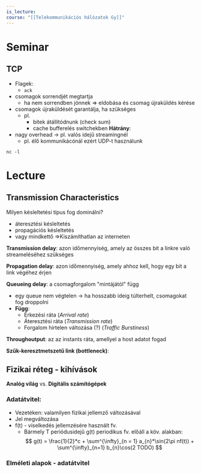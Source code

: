 ```yaml
---
is_lecture: 
course: "[[Telekommunikációs hálózatok Gy]]"
---
```

# Seminar
## TCP
- Flagek: 
	- `ack`
- csomagok sorrendjét megtartja 
	- ha nem sorrendben jönnek => eldobása és csomag újraküldés kérése
- csomagok újraküldését garantálja, ha szükséges
	- pl.
		- bitek átállítódnunk (check sum)
		- cache bufferelés switchekben
**Hátrány**: 
- nagy overhead -> pl. valós idejű streamingnél
	- pl. élő kommunikácónál ezért UDP-t használunk

`nc -l`

# Lecture 

## Transmission Characteristics 
Milyen késleltetési típus fog dominálni? 
- áteresztési késleltetés 
- propagációs késleltetés 
- vagy mindkettő 
=>Kiszámíthatlan az interneten 

**Transmission delay**: azon időmennyiség, amely az összes bit a linkre való streameléséhez szükséges

**Propagation delay**: azon időmennyiség, amely ahhoz kell, hogy egy bit a link végéhez érjen

**Queueing delay**: a csomagforgalom "mintájától" függ
- egy queue nem végtelen -> ha hosszabb ideig túlterhelt, csomagokat fog droppolni
- **Függ**:
	- Érkezési ráta (*Arrival rate*)
	- Áteresztési ráta (*Transmission rate*)
	- Forgalom hirtelen változása (?) (*Traffic Burstiness*)

**Throughoutput**: az az instants ráta, amellyel a host adatot fogad

**Szűk-keresztmetszetű link (bottleneck)**: 

## Fizikai réteg - kihívások
**Analóg világ** vs. **Digitális számítógépek**

### Adatátvitel:
- Vezetéken: valamilyen fizikai jellemző változásával 
- Jel megváltozása 
- f(t) - viselkedés jellemzésére használt fv. 
	- Bármely T periódusidejű g(t) periodikus fv. előáll a köv. alakban: 
$$
g(t) = \frac{1}{2}*c + \sum^{\infty}_{n = 1} a_{n}*\sin(2\pi nf(t)) + \sum^{\infty}_{n=1} b_{n}\cos(2 TODO) 
$$
### Elméleti alapok - adatátvitel 